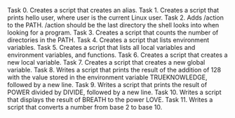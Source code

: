 Task 0. Creates a script that creates an alias. 
Task 1. Creates a script that prints hello user, where user is the current Linux user. 
Task 2. Adds /action to the PATH. /action should be the last directory the shell looks into when looking for a program.
Task 3. Creates a script that counts the number of directories in the PATH. 
Task 4. Creates a script that lists environment variables. 
Task 5. Creates a script that lists all local variables and environment variables, and functions. 
Task 6. Creates a script that creates a new local variable. 
Task 7. Creates a script that creates a new global variable. 
Task 8. Writes a script that prints the result of the addition of 128 with the value stored in the environment variable TRUEKNOWLEDGE, followed by a new line. 
Task 9. Writes a script that prints the result of POWER divided by DIVIDE, followed by a new line. 
Task 10. Writes a script that displays the result of BREATH to the power LOVE. 
Task 11. Writes a script that converts a number from base 2 to base 10. 


